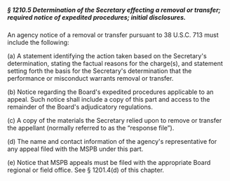 ##### § 1210.5 Determination of the Secretary effecting a removal or transfer; required notice of expedited procedures; initial disclosures. #####

An agency notice of a removal or transfer pursuant to 38 U.S.C. 713 must include the following:

(a) A statement identifying the action taken based on the Secretary's determination, stating the factual reasons for the charge(s), and statement setting forth the basis for the Secretary's determination that the performance or misconduct warrants removal or transfer.

(b) Notice regarding the Board's expedited procedures applicable to an appeal. Such notice shall include a copy of this part and access to the remainder of the Board's adjudicatory regulations.

(c) A copy of the materials the Secretary relied upon to remove or transfer the appellant (normally referred to as the “response file”).

(d) The name and contact information of the agency's representative for any appeal filed with the MSPB under this part.

(e) Notice that MSPB appeals must be filed with the appropriate Board regional or field office. See § 1201.4(d) of this chapter.